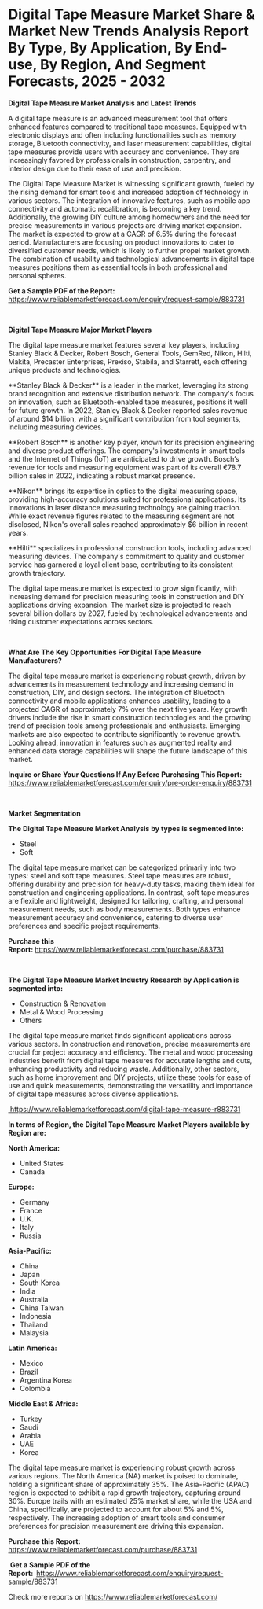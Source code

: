 <p><h1>Digital Tape Measure Market Share & Market New Trends Analysis Report By Type, By Application, By End-use, By Region, And Segment Forecasts, 2025 - 2032</h1></p><p><strong>Digital Tape Measure Market Analysis and Latest Trends</strong></p>
<p><p>A digital tape measure is an advanced measurement tool that offers enhanced features compared to traditional tape measures. Equipped with electronic displays and often including functionalities such as memory storage, Bluetooth connectivity, and laser measurement capabilities, digital tape measures provide users with accuracy and convenience. They are increasingly favored by professionals in construction, carpentry, and interior design due to their ease of use and precision.</p><p>The Digital Tape Measure Market is witnessing significant growth, fueled by the rising demand for smart tools and increased adoption of technology in various sectors. The integration of innovative features, such as mobile app connectivity and automatic recalibration, is becoming a key trend. Additionally, the growing DIY culture among homeowners and the need for precise measurements in various projects are driving market expansion. The market is expected to grow at a CAGR of 6.5% during the forecast period. Manufacturers are focusing on product innovations to cater to diversified customer needs, which is likely to further propel market growth. The combination of usability and technological advancements in digital tape measures positions them as essential tools in both professional and personal spheres.</p></p>
<p><strong>Get a Sample PDF of the Report:&nbsp;</strong> <a href="https://www.reliablemarketforecast.com/enquiry/request-sample/883731?utm_campaign=3538&utm_medium=2&utm_source=Github&utm_content=ia&utm_term=09042025&utm_id=digital-tape-measure">https://www.reliablemarketforecast.com/enquiry/request-sample/883731</a></p>
<p>&nbsp;</p>
<p><strong>Digital Tape Measure Major Market Players</strong></p>
<p><p>The digital tape measure market features several key players, including Stanley Black & Decker, Robert Bosch, General Tools, GemRed, Nikon, Hilti, Makita, Precaster Enterprises, Prexiso, Stabila, and Starrett, each offering unique products and technologies.</p><p>**Stanley Black & Decker** is a leader in the market, leveraging its strong brand recognition and extensive distribution network. The company's focus on innovation, such as Bluetooth-enabled tape measures, positions it well for future growth. In 2022, Stanley Black & Decker reported sales revenue of around $14 billion, with a significant contribution from tool segments, including measuring devices.</p><p>**Robert Bosch** is another key player, known for its precision engineering and diverse product offerings. The company's investments in smart tools and the Internet of Things (IoT) are anticipated to drive growth. Bosch’s revenue for tools and measuring equipment was part of its overall €78.7 billion sales in 2022, indicating a robust market presence.</p><p>**Nikon** brings its expertise in optics to the digital measuring space, providing high-accuracy solutions suited for professional applications. Its innovations in laser distance measuring technology are gaining traction. While exact revenue figures related to the measuring segment are not disclosed, Nikon's overall sales reached approximately $6 billion in recent years.</p><p>**Hilti** specializes in professional construction tools, including advanced measuring devices. The company's commitment to quality and customer service has garnered a loyal client base, contributing to its consistent growth trajectory.</p><p>The digital tape measure market is expected to grow significantly, with increasing demand for precision measuring tools in construction and DIY applications driving expansion. The market size is projected to reach several billion dollars by 2027, fueled by technological advancements and rising customer expectations across sectors.</p></p>
<p>&nbsp;</p>
<p><strong>What Are The Key Opportunities For Digital Tape Measure Manufacturers?</strong></p>
<p><p>The digital tape measure market is experiencing robust growth, driven by advancements in measurement technology and increasing demand in construction, DIY, and design sectors. The integration of Bluetooth connectivity and mobile applications enhances usability, leading to a projected CAGR of approximately 7% over the next five years. Key growth drivers include the rise in smart construction technologies and the growing trend of precision tools among professionals and enthusiasts. Emerging markets are also expected to contribute significantly to revenue growth. Looking ahead, innovation in features such as augmented reality and enhanced data storage capabilities will shape the future landscape of this market.</p></p>
<p><strong>Inquire or Share Your Questions If Any Before Purchasing This Report:</strong> <a href="https://www.reliablemarketforecast.com/enquiry/pre-order-enquiry/883731?utm_campaign=3538&utm_medium=2&utm_source=Github&utm_content=ia&utm_term=09042025&utm_id=digital-tape-measure">https://www.reliablemarketforecast.com/enquiry/pre-order-enquiry/883731</a></p>
<p>&nbsp;</p>
<p><strong>Market Segmentation</strong></p>
<p><strong>The Digital Tape Measure Market Analysis by types is segmented into:</strong></p>
<p><ul><li>Steel</li><li>Soft</li></ul></p>
<p><p>The digital tape measure market can be categorized primarily into two types: steel and soft tape measures. Steel tape measures are robust, offering durability and precision for heavy-duty tasks, making them ideal for construction and engineering applications. In contrast, soft tape measures are flexible and lightweight, designed for tailoring, crafting, and personal measurement needs, such as body measurements. Both types enhance measurement accuracy and convenience, catering to diverse user preferences and specific project requirements.</p></p>
<p><strong>Purchase this Report:&nbsp;</strong><a href="https://www.reliablemarketforecast.com/purchase/883731?utm_campaign=3538&utm_medium=2&utm_source=Github&utm_content=ia&utm_term=09042025&utm_id=digital-tape-measure">https://www.reliablemarketforecast.com/purchase/883731</a></p>
<p>&nbsp;</p>
<p><strong>The Digital Tape Measure Market Industry Research by Application is segmented into:</strong></p>
<p><ul><li>Construction & Renovation</li><li>Metal & Wood Processing</li><li>Others</li></ul></p>
<p><p>The digital tape measure market finds significant applications across various sectors. In construction and renovation, precise measurements are crucial for project accuracy and efficiency. The metal and wood processing industries benefit from digital tape measures for accurate lengths and cuts, enhancing productivity and reducing waste. Additionally, other sectors, such as home improvement and DIY projects, utilize these tools for ease of use and quick measurements, demonstrating the versatility and importance of digital tape measures across diverse applications.</p></p>
<p><a href="https://www.reliablemarketforecast.com/digital-tape-measure-r883731?utm_campaign=3538&utm_medium=2&utm_source=Github&utm_content=ia&utm_term=09042025&utm_id=digital-tape-measure">&nbsp;https://www.reliablemarketforecast.com/digital-tape-measure-r883731</a></p>
<p><strong>In terms of Region, the Digital Tape Measure Market Players available by Region are:</strong></p>
<p>
    <p> <strong> North America: </strong>
        <ul>
            <li>United States</li>
            <li>Canada</li>
        </ul>
        </p> 
    <p> <strong> Europe: </strong>
        <ul>
            <li>Germany</li>
            <li>France</li>
            <li>U.K.</li>
            <li>Italy</li>
            <li>Russia</li>
        </ul>
        </p> 
    <p> <strong> Asia-Pacific: </strong>
        <ul>
            <li>China</li>
            <li>Japan</li>
            <li>South Korea</li>
            <li>India</li>
            <li>Australia</li>
            <li>China Taiwan</li>
            <li>Indonesia</li>
            <li>Thailand</li>
            <li>Malaysia</li>
        </ul>
        </p> 
    <p> <strong> Latin America: </strong>
        <ul>
            <li>Mexico</li>
            <li>Brazil</li>
            <li>Argentina Korea</li>
            <li>Colombia</li>
        </ul>
        </p> 
    <p> <strong> Middle East & Africa: </strong>
        <ul>
            <li>Turkey</li>
            <li>Saudi</li>
            <li>Arabia</li>
            <li>UAE</li>
            <li>Korea</li>
        </ul>
    </p>
    </p>
<p><p>The digital tape measure market is experiencing robust growth across various regions. The North America (NA) market is poised to dominate, holding a significant share of approximately 35%. The Asia-Pacific (APAC) region is expected to exhibit a rapid growth trajectory, capturing around 30%. Europe trails with an estimated 25% market share, while the USA and China, specifically, are projected to account for about 5% and 5%, respectively. The increasing adoption of smart tools and consumer preferences for precision measurement are driving this expansion.</p></p>
<p><strong>Purchase this Report: </strong><a href="https://www.reliablemarketforecast.com/purchase/883731?utm_campaign=3538&utm_medium=2&utm_source=Github&utm_content=ia&utm_term=09042025&utm_id=digital-tape-measure">https://www.reliablemarketforecast.com/purchase/883731</a></p>
<p>&nbsp;<strong>Get a Sample PDF of the Report:&nbsp;&nbsp;</strong><a href="https://www.reliablemarketforecast.com/enquiry/request-sample/883731?utm_campaign=3538&utm_medium=2&utm_source=Github&utm_content=ia&utm_term=09042025&utm_id=digital-tape-measure">https://www.reliablemarketforecast.com/enquiry/request-sample/883731</a></p>
<p><strong></strong></p>
<p>Check more reports on <a href="https://www.reliablemarketforecast.com/?utm_campaign=3538&utm_medium=2&utm_source=Github&utm_content=ia&utm_term=09042025&utm_id=digital-tape-measure">https://www.reliablemarketforecast.com/</a></p>